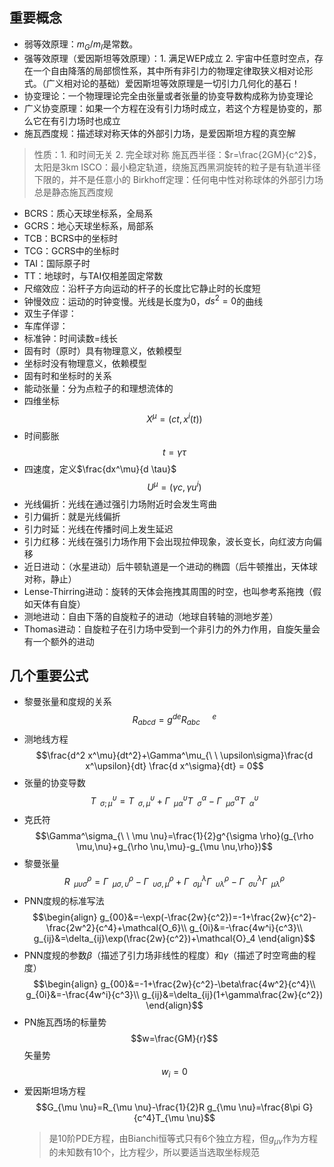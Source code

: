 ## 重要概念
- 弱等效原理：$m_G/m_I$是常数。
- 强等效原理（爱因斯坦等效原理）：1. 满足WEP成立 2. 宇宙中任意时空点，存在一个自由降落的局部惯性系，其中所有非引力的物理定律取狭义相对论形式。（广义相对论的基础）爱因斯坦等效原理是一切引力几何化的基石！
- 协变理论：一个物理理论完全由张量或者张量的协变导数构成称为协变理论
- 广义协变原理：如果一个方程在没有引力场时成立，若这个方程是协变的，那么它在有引力场时也成立
- 施瓦西度规：描述球对称天体的外部引力场，是爱因斯坦方程的真空解
> 性质：1. 和时间无关 2. 完全球对称
> 施瓦西半径：$r=\frac{2GM}{c^2}$，太阳是3km
> ISCO：最小稳定轨道，绕施瓦西黑洞旋转的粒子是有轨道半径下限的，并不是任意小的
> Birkhoff定理：任何电中性对称球体的外部引力场总是静态施瓦西度规
- BCRS：质心天球坐标系，全局系
- GCRS：地心天球坐标系，局部系
- TCB：BCRS中的坐标时
- TCG：GCRS中的坐标时
- TAI：国际原子时
- TT：地球时，与TAI仅相差固定常数
- 尺缩效应：沿杆子方向运动的杆子的长度比它静止时的长度短
- 钟慢效应：运动的时钟变慢。光线是长度为0，$ds^2=0$的曲线
- 双生子佯谬：
- 车库佯谬：
- 标准钟：时间读数=线长
- 固有时（原时）具有物理意义，依赖模型
- 坐标时没有物理意义，依赖模型
- 固有时和坐标时的关系
- 能动张量：分为点粒子的和理想流体的
- 四维坐标$$X^\mu=(ct,x^i(t))$$
- 时间膨胀$$t=\gamma \tau$$
- 四速度，定义$\frac{dx^\mu}{d \tau}$$$U^\mu=(\gamma c,\gamma u^i)$$
- 光线偏折：光线在通过强引力场附近时会发生弯曲
- 引力偏折：就是光线偏折
- 引力时延：光线在传播时间上发生延迟
- 引力红移：光线在强引力场作用下会出现拉伸现象，波长变长，向红波方向偏移
- 近日进动：（水星进动）后牛顿轨道是一个进动的椭圆（后牛顿推出，天体球对称，静止）
- Lense-Thirring进动：旋转的天体会拖拽其周围的时空，也叫参考系拖拽（假如天体有自旋）
- 测地进动：自由下落的自旋粒子的进动（地球自转轴的测地岁差）
- Thomas进动：自旋粒子在引力场中受到一个非引力的外力作用，自旋矢量会有一个额外的进动


## 几个重要公式
- 黎曼张量和度规的关系$$R_{abcd}=g^{de}R_{abc}^{\ \ \ \ \ \ e}$$
- 测地线方程$$\frac{d^2 x^\mu}{dt^2}+\Gamma^\mu_{\ \ \upsilon\sigma}\frac{d x^\upsilon}{dt} \frac{d x^\sigma}{dt} = 0$$
- 张量的协变导数 $$T^\upsilon_{\ \ \sigma;\mu}=T^\upsilon_{\ \ \sigma,\mu}+\Gamma^{\upsilon}_{\ \ \mu\alpha}T^\alpha_{\ \ \sigma}-\Gamma^{\alpha}_{\ \ \mu\sigma}T^\upsilon_{\ \ \alpha}$$
- 克氏符$$\Gamma^\sigma_{\ \ \mu \nu}=\frac{1}{2}g^{\sigma \rho}(g_{\rho \mu,\nu}+g_{\rho \nu,\mu}-g_{\mu \nu,\rho})$$
- 黎曼张量$$R^{\rho}_{\ \ \mu \upsilon \sigma}=\Gamma^\rho_{\ \ \mu \sigma,\upsilon}-\Gamma^\rho_{\ \ \upsilon \sigma,\mu}+\Gamma^\lambda_{\ \ \sigma\mu}\Gamma^\rho_{\ \ \upsilon \lambda}-\Gamma^\lambda_{\ \ \sigma\upsilon }\Gamma^\rho_{\ \ \mu \lambda}$$
- PNN度规的标准写法$$\begin{align}
g_{00}&=-\exp(-\frac{2w}{c^2})=-1+\frac{2w}{c^2}-\frac{2w^2}{c^4}+\mathcal{O_6}\\
g_{0i}&=-\frac{4w^i}{c^3}\\
g_{ij}&=\delta_{ij}\exp(\frac{2w}{c^2})+\mathcal{O}_4
\end{align}$$
- PNN度规的参数$\beta$（描述了引力场非线性的程度）和$\gamma$（描述了时空弯曲的程度）$$\begin{align}
g_{00}&=-1+\frac{2w}{c^2}-\beta\frac{4w^2}{c^4}\\
g_{0i}&=-\frac{4w^i}{c^3}\\
g_{ij}&=\delta_{ij}(1+\gamma\frac{2w}{c^2})
\end{align}$$
- PN施瓦西场的标量势$$w=\frac{GM}{r}$$ 矢量势$$w_i=0$$
- 爱因斯坦场方程$$G_{\mu \nu}=R_{\mu \nu}-\frac{1}{2}R g_{\mu \nu}=\frac{8\pi G}{c^4}T_{\mu \nu}$$
  > 是10阶PDE方程，由Bianchi恒等式只有6个独立方程，但$g_{\mu \nu}$作为方程的未知数有10个，比方程少，所以要适当选取坐标规范
